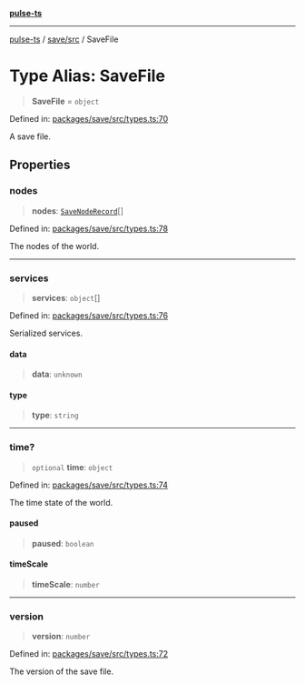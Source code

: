 [**pulse-ts**](../../../README.md)

***

[pulse-ts](../../../README.md) / [save/src](../README.md) / SaveFile

# Type Alias: SaveFile

> **SaveFile** = `object`

Defined in: [packages/save/src/types.ts:70](https://github.com/jlehett/pulse-ts/blob/4869ef2c4af7bf37d31e2edd2d6d1ba148133fb2/packages/save/src/types.ts#L70)

A save file.

## Properties

### nodes

> **nodes**: [`SaveNodeRecord`](SaveNodeRecord.md)[]

Defined in: [packages/save/src/types.ts:78](https://github.com/jlehett/pulse-ts/blob/4869ef2c4af7bf37d31e2edd2d6d1ba148133fb2/packages/save/src/types.ts#L78)

The nodes of the world.

***

### services

> **services**: `object`[]

Defined in: [packages/save/src/types.ts:76](https://github.com/jlehett/pulse-ts/blob/4869ef2c4af7bf37d31e2edd2d6d1ba148133fb2/packages/save/src/types.ts#L76)

Serialized services.

#### data

> **data**: `unknown`

#### type

> **type**: `string`

***

### time?

> `optional` **time**: `object`

Defined in: [packages/save/src/types.ts:74](https://github.com/jlehett/pulse-ts/blob/4869ef2c4af7bf37d31e2edd2d6d1ba148133fb2/packages/save/src/types.ts#L74)

The time state of the world.

#### paused

> **paused**: `boolean`

#### timeScale

> **timeScale**: `number`

***

### version

> **version**: `number`

Defined in: [packages/save/src/types.ts:72](https://github.com/jlehett/pulse-ts/blob/4869ef2c4af7bf37d31e2edd2d6d1ba148133fb2/packages/save/src/types.ts#L72)

The version of the save file.
